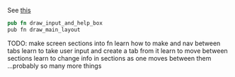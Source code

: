 See [this](https://github.com/Rigellute/spotify-tui/blob/master/src/ui/mod.rs)
```rust
pub fn draw_input_and_help_box
pub fn draw_main_layout
```
TODO:
make screen sections into fn
learn how to make and nav between tabs
learn to take user input and create a tab from it
learn to move between sections
learn to change info in sections as one moves between them
...probably so many more things
